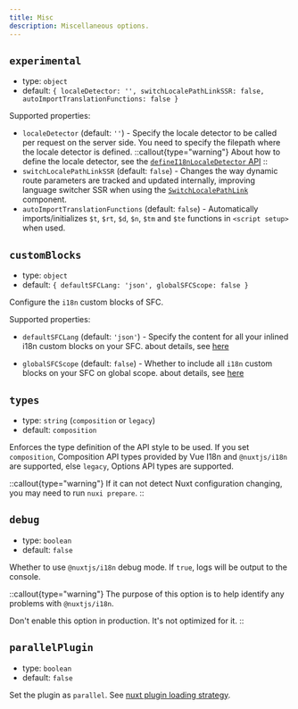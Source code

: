 ```yaml
---
title: Misc
description: Miscellaneous options.
---
```


## `experimental`

- type: `object`
- default: `{ localeDetector: '', switchLocalePathLinkSSR: false, autoImportTranslationFunctions: false }`

Supported properties:

- `localeDetector` (default: `''`) - Specify the locale detector to be called per request on the server side. You need to specify the filepath where the locale detector is defined.
::callout{type="warning"}
About how to define the locale detector, see the [`defineI18nLocaleDetector` API](/docs/api#definei18nlocaledetector)
::
- `switchLocalePathLinkSSR` (default: `false`) - Changes the way dynamic route parameters are tracked and updated internally, improving language switcher SSR when using the [`SwitchLocalePathLink`](/docs/api/components#switchlocalepathlink) component.
- `autoImportTranslationFunctions` (default: `false`) - Automatically imports/initializes `$t`, `$rt`, `$d`, `$n`, `$tm` and `$te` functions in `<script setup>` when used.


## `customBlocks`

- type: `object`
- default: `{ defaultSFCLang: 'json', globalSFCScope: false }`

Configure the `i18n` custom blocks of SFC.

Supported properties:

- `defaultSFCLang` (default: `'json'`) - Specify the content for all your inlined i18n custom blocks on your SFC. about details, see [here](https://github.com/intlify/bundle-tools/blob/main/packages/unplugin-vue-i18n/README.md#defaultsfclang)

- `globalSFCScope` (default: `false`) - Whether to include all `i18n` custom blocks on your SFC on global scope. about details, see [here](https://github.com/intlify/bundle-tools/blob/main/packages/unplugin-vue-i18n/README.md#globalsfcscope)

## `types`

- type: `string` (`composition` or `legacy`)
- default: `composition`

Enforces the type definition of the API style to be used. If you set `composition`, Composition API types provided by Vue I18n and `@nuxtjs/i18n` are supported, else `legacy`, Options API types are supported.

::callout{type="warning"}
If it can not detect Nuxt configuration changing, you may need to run `nuxi prepare`.
::

## `debug`

- type: `boolean`
- default: `false`

Whether to use `@nuxtjs/i18n` debug mode. If `true`, logs will be output to the console.

::callout{type="warning"}
The purpose of this option is to help identify any problems with `@nuxtjs/i18n`.

Don't enable this option in production. It's not optimized for it.
::

## `parallelPlugin`

- type: `boolean`
- default: `false`

Set the plugin as `parallel`. See [nuxt plugin loading strategy](https://nuxt.com/docs/guide/directory-structure/plugins#loading-strategy).

